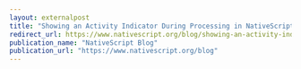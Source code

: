 ```yaml
---
layout: externalpost
title: "Showing an Activity Indicator During Processing in NativeScript Apps"
redirect_url: https://www.nativescript.org/blog/showing-an-activity-indicator-during-processing-in-nativescript-apps
publication_name: "NativeScript Blog"
publication_url: "https://www.nativescript.org/blog"
---
```


